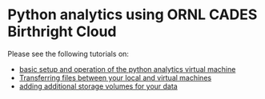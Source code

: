 # Python analytics using ORNL CADES Birthright Cloud

Please see the following tutorials on:
* [basic setup and operation of the python analytics virtual machine](python_analytics_server.md)
* [Transferring files between your local and virtual machines](sftp.md)
* [adding additional storage volumes for your data](mount_drive.md)
